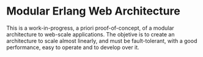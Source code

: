 Modular Erlang Web Architecture
=

This is a work-in-progress, a priori proof-of-concept, of a modular architecture to web-scale applications. The objetive is to create an architecture to scale almost linearly, and must be fault-tolerant, with a good performance, easy to operate and to develop over it.